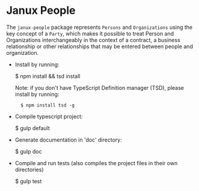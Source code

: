 # Janux People

The `janux-people` package represents `Persons` and `Organizations` using the key concept of a `Party`, which makes it possible to treat Person and Organizations interchangeably in the context of a contract, a business relationship or other relationships that may be entered between people and organization.

* Install by running:

	$ npm install && tsd install

	Note: if you don't have TypeScript Definition manager (TSD), please install by running:
		
		$ npm install tsd -g

* Compile typescript project:


	$ gulp default


* Generate documentation in 'doc' directory:

	$ gulp doc

* Compile and run tests (also compiles the project files in their own directories)

    $ gulp test
    
    
    

